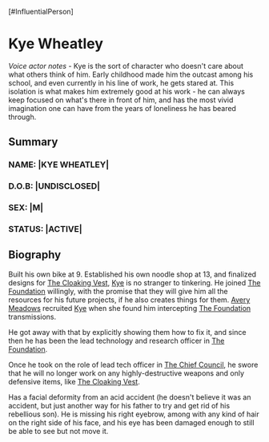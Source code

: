 [#InfluentialPerson]

# Kye Wheatley

*Voice actor notes* - Kye is the sort of character who doesn't care about what others think of him. Early childhood made him the outcast among his school, and even currently in his line of work, he gets stared at. This isolation is what makes him extremely good at his work - he can always keep focused on what's there in front of him, and has the most vivid imagination one can have from the years of loneliness he has beared through.

## Summary

### NAME: |KYE WHEATLEY|
### D.O.B: |UNDISCLOSED|
### SEX: |M|
### STATUS: |ACTIVE|

## Biography

Built his own bike at 9. Established his own noodle shop at 13, and finalized designs for [The Cloaking Vest](../Items/Armour/Cloaking%20Vest.md), [Kye](K.%20Wheatley.md) is no stranger to tinkering. He joined [The Foundation](../Factions/The%20Foundation.md) willingly, with the promise that they will give him all the resources for his future projects, if he also creates things for them. [Avery Meadows](Avery%20Meadows.md) recruited [Kye](K.%20Wheatley.md) when she found him intercepting [The Foundation](../Factions/The%20Foundation.md) transmissions.

He got away with that by explicitly showing them how to fix it, and since then he has been the lead technology and research officer in [The Foundation](../Factions/The%20Foundation.md).

Once he took on the role of lead tech officer in [The Chief Council](The%20Chief%20Council.md), he swore that he will no longer work on any highly-destructive weapons and only defensive items, like [The Cloaking Vest](../Items/Armour/Cloaking%20Vest.md).

Has a facial deformity from an acid accident (he doesn't believe it was an accident, but just another way for his father to try and get rid of his rebellious son). He is missing his right eyebrow, among with any kind of hair on the right side of his face, and his eye has been damaged enough to still be able to see but not move it.